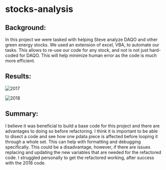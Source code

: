 # stocks-analysis

## Background:

In this project we were tasked with helping Steve analyze DAQO and other green energy stocks.  We used an extension of excel, VBA, to automate our tasks. This allows to re-use our code for any stock, and not is not just hard-coded for DAQO. This will help minimize human error as the code is much more efficient.

## Results:

![2017](/Users/mitchellmundie/Desktop/VBA_Challenge_2018.jpg)

![2018](/Users/mitchellmundie/Desktop/VBA_Challenge_2018.jpg?raw=true "Title")

## Summary:

I believe it was beneficial to build a base code for this project and there are advantages to doing so before refactoring.  I think it is important to be able to disect a code and see how one pdata piece is affected before looping it through a whole set.  This can help with formatting and debugging specifically.  This could be a disadvantage, however, if there are issues replacing and updating the new variables that are needed for the refactored code.  I struggled personally to get the refactored working, after success with the 2018 code.
